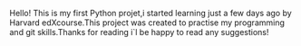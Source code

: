 Hello! This is my first Python projet,i started learning just a few days ago by Harvard edXcourse.This project was created to practise my programming and git skills.Thanks for reading i`l be happy to read any suggestions!